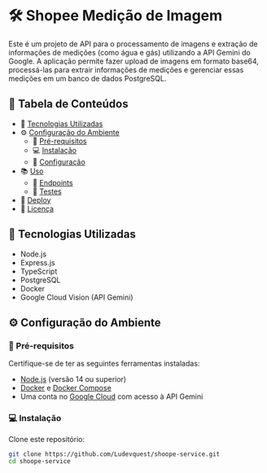 # 🛠️ Shopee Medição de Imagem

Este é um projeto de API para o processamento de imagens e extração de informações de medições (como água e gás) utilizando a API Gemini do Google. A aplicação permite fazer upload de imagens em formato base64, processá-las para extrair informações de medições e gerenciar essas medições em um banco de dados PostgreSQL.

## 📑 Tabela de Conteúdos
- 🚀 [Tecnologias Utilizadas](#-tecnologias-utilizadas)
- ⚙️ [Configuração do Ambiente](#%EF%B8%8F-configuração-do-ambiente)
  - 🔧 [Pré-requisitos](#-pré-requisitos)
  - 💻 [Instalação](#-instalação)
  - 🔐 [Configuração](#-configuração)
- 📚 [Uso](#-uso)
  - 🔌 [Endpoints](#-endpoints)
  - 🧪 [Testes](#-testes)
- 🚢 [Deploy](#-deploy)
- 📜 [Licença](#-licença)

## 🚀 Tecnologias Utilizadas
- Node.js
- Express.js
- TypeScript
- PostgreSQL
- Docker
- Google Cloud Vision (API Gemini)

## ⚙️ Configuração do Ambiente

### 🔧 Pré-requisitos

Certifique-se de ter as seguintes ferramentas instaladas:

- [Node.js](https://nodejs.org/) (versão 14 ou superior)
- [Docker](https://www.docker.com/) e [Docker Compose](https://docs.docker.com/compose/)
- Uma conta no [Google Cloud](https://cloud.google.com/) com acesso à API Gemini

### 💻 Instalação

Clone este repositório:

```bash
git clone https://github.com/Ludevquest/shoope-service.git
cd shoope-service
